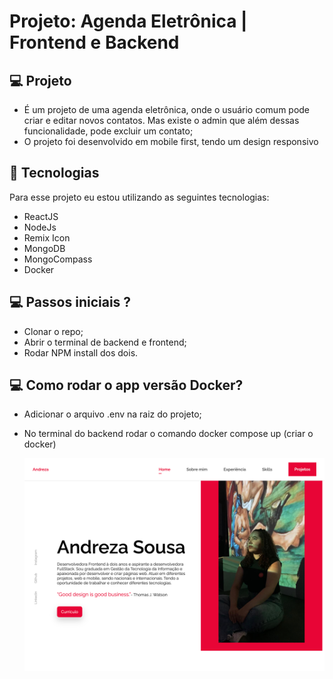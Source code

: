 # Projeto: Agenda Eletrônica | Frontend e Backend

## 💻 Projeto
- É um projeto de uma agenda eletrônica, onde o usuário comum pode criar e editar novos contatos. Mas existe o admin que além dessas funcionalidade, pode excluir um contato;
- O projeto foi desenvolvido em mobile first, tendo um design responsivo

## 🧪 Tecnologias

Para esse projeto eu estou utilizando as seguintes tecnologias:
- ReactJS
- NodeJs
- Remix Icon
- MongoDB
- MongoCompass
- Docker

## 💻 Passos iniciais ?
- Clonar o repo;
- Abrir o terminal de backend e frontend;
- Rodar NPM install dos dois.

## 💻 Como rodar o app versão Docker?
- Adicionar o arquivo .env na raiz do projeto;
- No terminal do backend rodar o comando docker compose up (criar o docker)

  <img src="https://github.com/andrezadesousa/andreza-portfolio/blob/master/src/images/portfolio.png?raw=true" />
